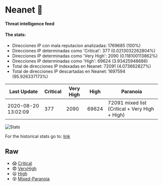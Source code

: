 # Neanet :hocho:
#### Threat intelligence feed
#### The stats:

- Direcciones IP con mala reputacion analizadas: 1769685 (100%)
- Direcciones IP determinadas como 'Critical':  377 (0.0213032262804%)
- Direcciones IP determinadas como 'Very High':  2090 (0.118100113862%)
- Direcciones IP determinadas como 'High':  69624 (3.93425948686)
- Total de direcciones IP indexadas en Neanet:  72091 (4.073662827%)
- Total de direcciones IP descartadas en Neanet:  1697594 (95.926337173%)

| Last Update | Critical | Very High | High | Paranoia |
| --- | --- | --- | --- | --- |
| 2020-08-20 13:02:09 | 377 | 2090 | 69624 | 72091 mixed list (Critical + Very High + High)|

![Stats](https://docs.google.com/spreadsheets/d/e/2PACX-1vSnaNMIXVabIpDJjufMlzH7poXnshF3mgd8Is1g9ytUEzVsP5my4Trn8f-xkoLLQ38xpL3HtmUexLo6/pubchart?oid=501124687&format=image)

For the historical stats go to: [link](/stats.csv)
## Raw
- :scream: [Critical](https://raw.githubusercontent.com/JavaGarcia/Neanet/master/blacklists/neanet_critical.txt)
- :fearful: [VeryHigh](https://raw.githubusercontent.com/JavaGarcia/Neanet/master/blacklists/neanet_veryHigh.txtt)
- :frowning: [High](https://raw.githubusercontent.com/JavaGarcia/Neanet/master/blacklists/neanet_high.txt)
- :dizzy_face: [Mixed-Paranoia](https://raw.githubusercontent.com/JavaGarcia/Neanet/master/blacklists/neanet_all.txt)































































































































































































































































































































